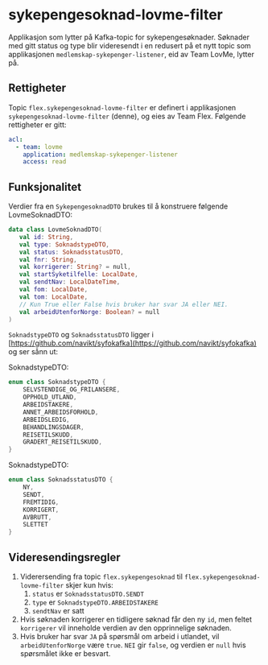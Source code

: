 # sykepengesoknad-lovme-filter

Applikasjon som lytter på Kafka-topic for sykepengesøknader. Søknader med gitt status og type blir videresendt i en redusert på et nytt topic som applikasjonen `medlemskap-sykepenger-listener`, eid av Team LovMe, lytter på.

## Rettigheter

Topic `flex.sykepengesoknad-lovme-filter` er definert i applikasjonen `sykepengesoknad-lovme-filter` (denne), og eies av
Team Flex. Følgende rettigheter er gitt:

```yaml
acl:
  - team: lovme
    application: medlemskap-sykepenger-listener
    access: read
```

## Funksjonalitet

Verdier fra en `SykepengesoknadDTO` brukes til å konstruere følgende LovmeSoknadDTO:

```kotlin
data class LovmeSoknadDTO(
   val id: String,
   val type: SoknadstypeDTO,
   val status: SoknadsstatusDTO,
   val fnr: String,
   val korrigerer: String? = null,
   val startSyketilfelle: LocalDate,
   val sendtNav: LocalDateTime,
   val fom: LocalDate,
   val tom: LocalDate,
   // Kun True eller False hvis bruker har svar JA eller NEI.
   val arbeidUtenforNorge: Boolean? = null
)
```
`SoknadstypeDTO` og `SoknadsstatusDTO` ligger i [https://github.com/navikt/syfokafka](https://github.com/navikt/syfokafka) og ser sånn ut:

SoknadstypeDTO:

```kotlin
enum class SoknadstypeDTO {
    SELVSTENDIGE_OG_FRILANSERE,
    OPPHOLD_UTLAND,
    ARBEIDSTAKERE,
    ANNET_ARBEIDSFORHOLD,
    ARBEIDSLEDIG,
    BEHANDLINGSDAGER,
    REISETILSKUDD,
    GRADERT_REISETILSKUDD,
}
```

SoknadstypeDTO:

```kotlin
enum class SoknadsstatusDTO {
    NY,
    SENDT,
    FREMTIDIG,
    KORRIGERT,
    AVBRUTT,
    SLETTET
}
```

## Videresendingsregler

1. Viderersending fra topic `flex.sykepengesoknad` til `flex.sykepengesoknad-lovme-filter` skjer kun
   hvis:
   1. `status` er `SoknadsstatusDTO.SENDT`
   2. `type` er `SoknadstypeDTO.ARBEIDSTAKERE`
   3. `sendtNav` er satt
2. Hvis søknaden korrigerer en tidligere søknad får den ny `id`, men feltet `korrigerer` vil inneholde verdien av den
   opprinnelige søknaden.
3. Hvis bruker har svar `JA` på spørsmål om arbeid i utlandet, vil `arbeidUtenforNorge` være `true`. `NEI` gir  `false`, 
   og verdien er `null` hvis spørsmålet ikke er besvart.

